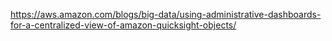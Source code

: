https://aws.amazon.com/blogs/big-data/using-administrative-dashboards-for-a-centralized-view-of-amazon-quicksight-objects/
